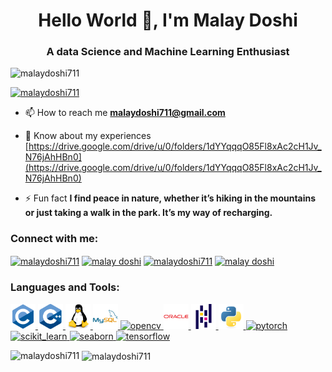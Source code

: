 <h1 align="center">Hello World 👋, I'm Malay Doshi</h1>
<h3 align="center">A data Science and Machine Learning Enthusiast</h3>

<p align="left"> <img src="https://komarev.com/ghpvc/?username=malaydoshi711&label=Profile%20views&color=0e75b6&style=flat" alt="malaydoshi711" /> </p>

<p align="left"> <a href="https://github.com/ryo-ma/github-profile-trophy"><img src="https://github-profile-trophy.vercel.app/?username=malaydoshi711" alt="malaydoshi711" /></a> </p>

- 📫 How to reach me **malaydoshi711@gmail.com**

- 📄 Know about my experiences [https://drive.google.com/drive/u/0/folders/1dYYqqqO85Fl8xAc2cH1Jv_N76jAhHBn0](https://drive.google.com/drive/u/0/folders/1dYYqqqO85Fl8xAc2cH1Jv_N76jAhHBn0)

- ⚡ Fun fact **I find peace in nature, whether it’s hiking in the mountains or just taking a walk in the park. It’s my way of recharging.**

<h3 align="left">Connect with me:</h3>
<p align="left">
<a href="https://twitter.com/malaydoshi711" target="blank"><img align="center" src="https://raw.githubusercontent.com/rahuldkjain/github-profile-readme-generator/master/src/images/icons/Social/twitter.svg" alt="malaydoshi711" height="30" width="40" /></a>
<a href="https://linkedin.com/in/malay doshi" target="blank"><img align="center" src="https://raw.githubusercontent.com/rahuldkjain/github-profile-readme-generator/master/src/images/icons/Social/linked-in-alt.svg" alt="malay doshi" height="30" width="40" /></a>
<a href="https://instagram.com/malaydoshi711" target="blank"><img align="center" src="https://raw.githubusercontent.com/rahuldkjain/github-profile-readme-generator/master/src/images/icons/Social/instagram.svg" alt="malaydoshi711" height="30" width="40" /></a>
<a href="https://www.youtube.com/c/malay doshi" target="blank"><img align="center" src="https://raw.githubusercontent.com/rahuldkjain/github-profile-readme-generator/master/src/images/icons/Social/youtube.svg" alt="malay doshi" height="30" width="40" /></a>
</p>

<h3 align="left">Languages and Tools:</h3>
<p align="left"> <a href="https://www.cprogramming.com/" target="_blank" rel="noreferrer"> <img src="https://raw.githubusercontent.com/devicons/devicon/master/icons/c/c-original.svg" alt="c" width="40" height="40"/> </a> <a href="https://www.w3schools.com/cpp/" target="_blank" rel="noreferrer"> <img src="https://raw.githubusercontent.com/devicons/devicon/master/icons/cplusplus/cplusplus-original.svg" alt="cplusplus" width="40" height="40"/> </a> <a href="https://www.linux.org/" target="_blank" rel="noreferrer"> <img src="https://raw.githubusercontent.com/devicons/devicon/master/icons/linux/linux-original.svg" alt="linux" width="40" height="40"/> </a> <a href="https://www.mysql.com/" target="_blank" rel="noreferrer"> <img src="https://raw.githubusercontent.com/devicons/devicon/master/icons/mysql/mysql-original-wordmark.svg" alt="mysql" width="40" height="40"/> </a> <a href="https://opencv.org/" target="_blank" rel="noreferrer"> <img src="https://www.vectorlogo.zone/logos/opencv/opencv-icon.svg" alt="opencv" width="40" height="40"/> </a> <a href="https://www.oracle.com/" target="_blank" rel="noreferrer"> <img src="https://raw.githubusercontent.com/devicons/devicon/master/icons/oracle/oracle-original.svg" alt="oracle" width="40" height="40"/> </a> <a href="https://pandas.pydata.org/" target="_blank" rel="noreferrer"> <img src="https://raw.githubusercontent.com/devicons/devicon/2ae2a900d2f041da66e950e4d48052658d850630/icons/pandas/pandas-original.svg" alt="pandas" width="40" height="40"/> </a> <a href="https://www.python.org" target="_blank" rel="noreferrer"> <img src="https://raw.githubusercontent.com/devicons/devicon/master/icons/python/python-original.svg" alt="python" width="40" height="40"/> </a> <a href="https://pytorch.org/" target="_blank" rel="noreferrer"> <img src="https://www.vectorlogo.zone/logos/pytorch/pytorch-icon.svg" alt="pytorch" width="40" height="40"/> </a> <a href="https://scikit-learn.org/" target="_blank" rel="noreferrer"> <img src="https://upload.wikimedia.org/wikipedia/commons/0/05/Scikit_learn_logo_small.svg" alt="scikit_learn" width="40" height="40"/> </a> <a href="https://seaborn.pydata.org/" target="_blank" rel="noreferrer"> <img src="https://seaborn.pydata.org/_images/logo-mark-lightbg.svg" alt="seaborn" width="40" height="40"/> </a> <a href="https://www.tensorflow.org" target="_blank" rel="noreferrer"> <img src="https://www.vectorlogo.zone/logos/tensorflow/tensorflow-icon.svg" alt="tensorflow" width="40" height="40"/> </a> </p>

<p><img align="left" src="https://github-readme-stats.vercel.app/api/top-langs?username=malaydoshi711&show_icons=true&locale=en&layout=compact" alt="malaydoshi711" /></p>

<p>&nbsp;<img align="center" src="https://github-readme-stats.vercel.app/api?username=malaydoshi711&show_icons=true&locale=en" alt="malaydoshi711" /></p>
